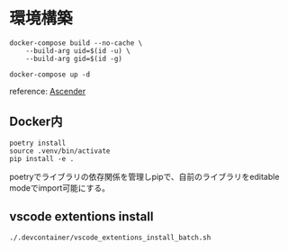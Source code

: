 # 環境構築

```
docker-compose build --no-cache \
    --build-arg uid=$(id -u) \
    --build-arg gid=$(id -g)

docker-compose up -d
```

reference: [Ascender](https://github.com/cvpaperchallenge/Ascender/tree/develop)

## Docker内

```
poetry install
source .venv/bin/activate
pip install -e .
```

poetryでライブラリの依存関係を管理しpipで、自前のライブラリをeditable modeでimport可能にする。

## vscode extentions install

```
./.devcontainer/vscode_extentions_install_batch.sh 
```